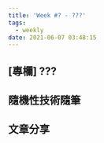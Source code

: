 ```yaml
---
title: 'Week #? - ???'
tags:
  - weekly
date: 2021-06-07 03:48:15
---
```




## [專欄] ???
## 隨機性技術隨筆
## 文章分享